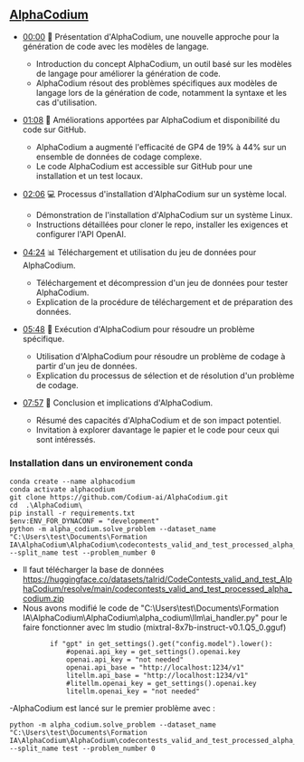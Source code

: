 ## [AlphaCodium](https://github.com/Codium-ai/AlphaCodium)

- [00:00](https://www.youtube.com/watch?v=0-ptMUUSZ7w&t=0s) 🤖 Présentation d'AlphaCodium, une nouvelle approche pour la génération de code avec les modèles de langage.
  - Introduction du concept AlphaCodium, un outil basé sur les modèles de langage pour améliorer la génération de code.
  - AlphaCodium résout des problèmes spécifiques aux modèles de langage lors de la génération de code, notamment la syntaxe et les cas d'utilisation.

- [01:08](https://www.youtube.com/watch?v=0-ptMUUSZ7w&t=68s) 🚀 Améliorations apportées par AlphaCodium et disponibilité du code sur GitHub.
  - AlphaCodium a augmenté l'efficacité de GP4 de 19% à 44% sur un ensemble de données de codage complexe.
  - Le code AlphaCodium est accessible sur GitHub pour une installation et un test locaux.

- [02:06](https://www.youtube.com/watch?v=0-ptMUUSZ7w&t=126s) 💻 Processus d'installation d'AlphaCodium sur un système local.
  - Démonstration de l'installation d'AlphaCodium sur un système Linux.
  - Instructions détaillées pour cloner le repo, installer les exigences et configurer l'API OpenAI.

- [04:24](https://www.youtube.com/watch?v=0-ptMUUSZ7w&t=264s) 📊 Téléchargement et utilisation du jeu de données pour AlphaCodium.
  - Téléchargement et décompression d'un jeu de données pour tester AlphaCodium.
  - Explication de la procédure de téléchargement et de préparation des données.

- [05:48](https://www.youtube.com/watch?v=0-ptMUUSZ7w&t=348s) 🧪 Exécution d'AlphaCodium pour résoudre un problème spécifique.
  - Utilisation d'AlphaCodium pour résoudre un problème de codage à partir d'un jeu de données.
  - Explication du processus de sélection et de résolution d'un problème de codage.

- [07:57](https://www.youtube.com/watch?v=0-ptMUUSZ7w&t=477s) 📝 Conclusion et implications d'AlphaCodium.
  - Résumé des capacités d'AlphaCodium et de son impact potentiel.
  - Invitation à explorer davantage le papier et le code pour ceux qui sont intéressés.
 
### Installation dans un environement conda
```
conda create --name alphacodium
conda activate alphacodium
git clone https://github.com/Codium-ai/AlphaCodium.git
cd  .\AlphaCodium\
pip install -r requirements.txt
$env:ENV_FOR_DYNACONF = "development"
python -m alpha_codium.solve_problem --dataset_name "C:\Users\test\Documents\Formation IA\AlphaCodium\AlphaCodium\codecontests_valid_and_test_processed_alpha_codium\valid_and_test_processed" --split_name test --problem_number 0

```
-  Il faut télécharger la base de données https://huggingface.co/datasets/talrid/CodeContests_valid_and_test_AlphaCodium/resolve/main/codecontests_valid_and_test_processed_alpha_codium.zip
-  Nous avons modifié le code de "C:\Users\test\Documents\Formation IA\AlphaCodium\AlphaCodium\alpha_codium\llm\ai_handler.py" pour le faire fonctionner avec lm studio (mixtral-8x7b-instruct-v0.1.Q5_0.gguf)
  ```   try:
            if "gpt" in get_settings().get("config.model").lower():
                #openai.api_key = get_settings().openai.key
                openai.api_key = "not needed"
                openai.api_base = "http://localhost:1234/v1"
                litellm.api_base = "http://localhost:1234/v1"
                #litellm.openai_key = get_settings().openai.key
                litellm.openai_key = "not needed"
   ```
-AlphaCodium est lancé sur le premier problème avec :
 ```
 python -m alpha_codium.solve_problem --dataset_name "C:\Users\test\Documents\Formation IA\AlphaCodium\AlphaCodium\codecontests_valid_and_test_processed_alpha_codium\valid_and_test_processed" --split_name test --problem_number 0
 ```

